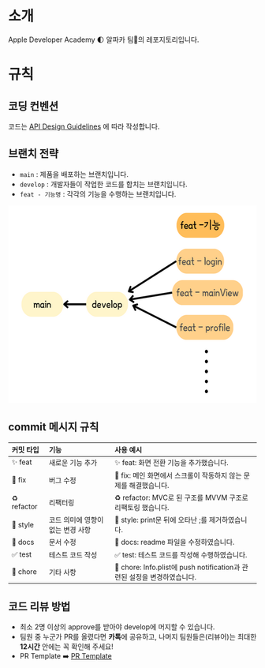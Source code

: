 # 소개
Apple Developer Academy 🌓 알파카 팀🦙의 레포지토리입니다.

# 규칙
## 코딩 컨벤션
코드는 
[API Design Guidelines](https://cozzin.gitbook.io/swift-api-design-guidelines/) 에 따라 작성합니다. 

## 브랜치 전략
- `main` : 제품을 배포하는 브랜치입니다.
- `develop` : 개발자들이 작업한 코드를 합치는 브랜치입니다.
- `feat - 기능명` : 각각의 기능을 수행하는 브랜치입니다.

<img src = "./Rules/gitbranch.png" width = "600" height = "400">
<br/>

## commit 메시지 규칙

|커밋 타입|기능|사용 예시|
|:---|:---|:----|
|✨ feat|새로운 기능 추가|✨ feat: 화면 전환 기능을 추가했습니다.|
|🐛 fix|버그 수정|🐛 fix: 메인 화면에서 스크롤이 작동하지 않는 문제를 해결했습니다.|
|♻️ refactor|리팩터링|♻️ refactor: MVC로 된 구조를 MVVM 구조로 리팩토링 했습니다.|
|💄 style|코드 의미에 영향이 없는 변경 사항|💄 style: print문 뒤에 오타난 ;를 제거하였습니다.|
|📝 docs|문서 수정|📝 docs: readme 파일을 수정하였습니다.|
|✅ test|테스트 코드 작성|✅ test: 테스트 코드를 작성해 수행하였습니다.|
|🚚 chore|기타 사항|🚚 chore: Info.plist에 push notification과 관련된 설정을 변경하였습니다.|

## 코드 리뷰 방법
- 최소 2명 이상의 approve를 받아야 develop에 머지할 수 있습니다.
- 팀원 중 누군가 PR를 올렸다면 **카톡**에 공유하고, 나머지 팀원들은(리뷰어)는 최대한 **12시간** 안에는 꼭 확인해 주세요! 
- PR Template ➡️ [PR Template](./Rules/PR_template.md) 

